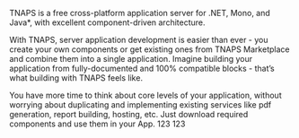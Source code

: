 TNAPS is a free cross-platform application server for .NET, Mono, and Java*, with excellent component-driven architecture.

With TNAPS, server application development is easier than ever - you create your own components or get existing ones from TNAPS Marketplace and combine them into a single application. Imagine building your application from fully-documented and 100% compatible blocks - that’s what building with TNAPS feels like.

You have more time to think about core levels of your application, without worrying about duplicating and implementing existing services like pdf generation, report building, hosting, etc. Just download required components and use them in your App.
123
123